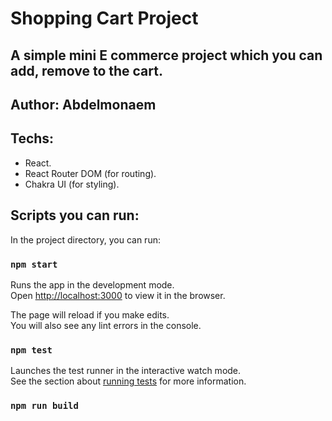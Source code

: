 # Shopping Cart Project

## A simple mini E commerce project which you can add, remove to the cart.

## Author: Abdelmonaem

## Techs:
- React.
- React Router DOM (for routing).
- Chakra UI (for styling).

## Scripts you can run:

In the project directory, you can run:

### `npm start`

Runs the app in the development mode.<br>
Open [http://localhost:3000](http://localhost:3000) to view it in the browser.

The page will reload if you make edits.<br>
You will also see any lint errors in the console.

### `npm test`

Launches the test runner in the interactive watch mode.<br>
See the section about [running tests](#running-tests) for more information.

### `npm run build`

